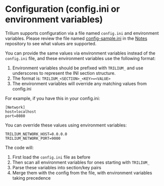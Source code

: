 # Configuration (config.ini or environment variables)
Trilium supports configuration via a file named `config.ini` and environment variables. Please review the file named [config-sample.ini](https://github.com/TriliumNext/Notes/blob/develop/apps/server/src/assets/config-sample.ini) in the [Notes](https://github.com/TriliumNext/Notes) repository to see what values are supported.

You can provide the same values via environment variables instead of the `config.ini` file, and these environment variables use the following format:

1.  Environment variables should be prefixed with `TRILIUM_` and use underscores to represent the INI section structure.
2.  The format is: `TRILIUM_<SECTION>_<KEY>=<VALUE>`
3.  The environment variables will override any matching values from config.ini

For example, if you have this in your config.ini:

```
[Network]
host=localhost
port=8080
```

You can override these values using environment variables:

```
TRILIUM_NETWORK_HOST=0.0.0.0
TRILIUM_NETWORK_PORT=9000
```

The code will:

1.  First load the `config.ini` file as before
2.  Then scan all environment variables for ones starting with `TRILIUM_`
3.  Parse these variables into section/key pairs
4.  Merge them with the config from the file, with environment variables taking precedence
